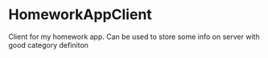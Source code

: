 # HomeworkAppClient
Client for my homework app. Can be used to store some info on server with good category definiton
